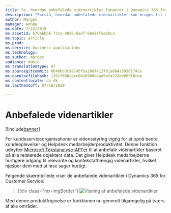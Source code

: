 ```yaml
---
title: Se, hvordan anbefalede videnartikler fungerer i Dynamics 365 for Customer Service
description: "Forstå, hvordan anbefalede videnartikler kan bruges til at forbedre kundeoplevelsen og Helpdesk medarbejdernes produktivitet"
author: MargoC
manager: AnnBe
ms.date: 7/22/2018
ms.assetid: b76abbb6-73ca-4056-bad7-60e84fea60c3
ms.topic: article
ms.prod: 
ms.service: business-applications
ms.technology: 
ms.author: margoc
audience: Admin
ms.translationtype: HT
ms.sourcegitcommit: 0b40bb3c98145f5a260f412701a884a5936174ce
ms.openlocfilehash: 135cf698caec8418960d4ae5afa22de9909f8cee
ms.contentlocale: da-dk
ms.lasthandoff: 07/18/2018

---
```

#  <a name="knowledge-article-recommendation"></a>Anbefalede videnartikler 

[!include[banner](../../../includes/banner.md)]

For kundeserviceorganisationer er vidensstyring vigtig for at opnå bedre kundeoplevelser og Helpdesk medarbejderproduktivitet.  Denne funktion udnytter [Microsoft Tekstanalyse-API'er](https://azure.microsoft.com/en-in/services/cognitive-services/text-analytics/) til at anbefale videnartikler baseret på alle relaterede objekters data. Det giver Helpdesk medarbejderne hurtigere adgang til relevante og kontekstafhængig videnartikler, hvilket hjælper dem med at løse sager hurtigt.

Følgende skærmbillede viser de anbefalede videnartikler i Dynamics 365 for Customer Service: 

> [!div class="mx-imgBorder"]
> ![](media/knowledge-article-suggestion.png "Visning af anbefalede videnartikler")

Med denne produktfrigivelse er funktionen nu generelt tilgængelig på tværs af alle områder. 

